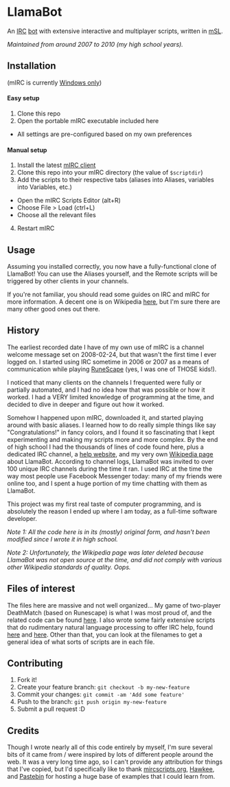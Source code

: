 # LlamaBot

An [IRC](http://en.wikipedia.org/wiki/Internet_Relay_Chat) [bot](http://en.wikipedia.org/wiki/IRC_bot) with extensive interactive and multiplayer scripts, written in [mSL](http://en.wikipedia.org/wiki/MIRC_scripting_language).

*Maintained from around 2007 to 2010 (my high school years).*

## Installation

(mIRC is currently [Windows only](http://www.mirc.com/mac.html))

#### Easy setup

1. Clone this repo
2. Open the portable mIRC executable included here
  * All settings are pre-configured based on my own preferences

#### Manual setup

1. Install the latest [mIRC client](http://www.mirc.com/get.html)
2. Clone this repo into your mIRC directory (the value of `$scriptdir`)
3. Add the scripts to their respective tabs (aliases into Aliases, variables into Variables, etc.)
  * Open the mIRC Scripts Editor (alt+R)
  * Choose File > Load (ctrl+L)
  * Choose all the relevant files
4. Restart mIRC

## Usage

Assuming you installed correctly, you now have a fully-functional clone of LlamaBot! You can use the Aliases yourself, and the Remote scripts will be triggered by other clients in your channels.

If you're not familiar, you should read some guides on IRC and mIRC for more information. A decent one is on Wikipedia [here](http://en.wikipedia.org/wiki/Wikipedia:IRC/Tutorial), but I'm sure there are many other good ones out there.

## History

The earliest recorded date I have of my own use of mIRC is a channel welcome message set on 2008-02-24, but that wasn't the first time I ever logged on. I started using IRC sometime in 2006 or 2007 as a means of communication while playing [RuneScape](http://en.wikipedia.org/wiki/RuneScape) (yes, I was one of THOSE kids!).

I noticed that many clients on the channels I frequented were fully or partially automated, and I had no idea how that was possible or how it worked. I had a VERY limited knowledge of programming at the time, and decided to dive in deeper and figure out how it worked.

Somehow I happened upon mIRC, downloaded it, and started playing around with basic aliases. I learned how to do really simple things like say "Congratulations!" in fancy colors, and I found it so fascinating that I kept experimenting and making my scripts more and more complex. By the end of high school I had the thousands of lines of code found here, plus a dedicated IRC channel, a [help website](http://llamabot.webs.com/), and my very own [Wikipedia page](http://en.wikipedia.org/wiki/LlamaBot) about LlamaBot. According to channel logs, LlamaBot was invited to over 100 unique IRC channels during the time it ran. I used IRC at the time the way most people use Facebook Messenger today: many of my friends were online too, and I spent a huge portion of my time chatting with them as LlamaBot.

This project was my first real taste of computer programming, and is absolutely the reason I ended up where I am today, as a full-time software developer.

*Note 1:
All the code here is in its (mostly) original form, and hasn't been modified since I wrote it in high school.*

*Note 2:
Unfortunately, the Wikipedia page was later deleted because LlamaBot was not open source at the time, and did not comply with various other Wikipedia standards of quality. Oops.*

## Files of interest

The files here are massive and not well organized... My game of two-player DeathMatch (based on Runescape) is what I was most proud of, and the related code can be found [here](mIRC%20portable/scripts/remote/dm.mrc). I also wrote some fairly extensive scripts that do rudimentary natural language processing to offer IRC help, found [here](mIRC%20portable/scripts/remote/help.mrc) and [here](mIRC%20portable/scripts/aliases/help.mrc). Other than that, you can look at the filenames to get a general idea of what sorts of scripts are in each file.

## Contributing

1. Fork it!
2. Create your feature branch: `git checkout -b my-new-feature`
3. Commit your changes: `git commit -am 'Add some feature'`
4. Push to the branch: `git push origin my-new-feature`
5. Submit a pull request :D

## Credits

Though I wrote nearly all of this code entirely by myself, I'm sure several bits of it came from / were inspired by lots of different people around the web. It was a very long time ago, so I can't provide any attribution for things that I've copied, but I'd specifically like to thank [mircscripts.org](http://www.mircscripts.org/archive/snippets), [Hawkee](http://hawkee.com/mirc/snippets/), and [Pastebin](http://pastebin.com/archive/mirc) for hosting a huge base of examples that I could learn from.
